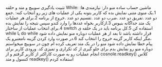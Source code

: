 تثبیت یادگیری سوییچ و متد و حلقه While:
ماشین حساب ساده منو دار:
نیازمندی ها:
1.یک منوی متنی نمایش بده که کاربر بتونه یکی از عملیات های زیر رو انتخاب کنه:
.جمع دو عدد
.تفریق دو عدد
.ضرب دو عدد
.تقسیم دو عدد
.خروج از برنامه
2.برای هر عملیات یک متد جداگانه بنیوس
3.ازکاربر بخواه عددها را وارد کندو سپس نتیجه را نمایش بده
4.برای انتخاب عملیات از ساختار switch استفاده کن
5.کل برنامه باید در یک حلقه ی while یا do while قرار داشته باشد تا بعد از هر عملیات دوباره منو نمایش داده شود ،مگر اینکه کاربر گزینه خروج را انتخاب کند
6.در صورت وارد کردن گزینه نامعتبرو یک پیام خطا نمایش داده شود
منو را در یک متد تعریف کرده ام چون در سوییچ میخواستم دوباره منو رو نمایش بدم برای جلو گیری از کد تکراری و تمیزی کد.
ورودی کاربر برای انجام عملیات رو به صورت کاراکتر از کاربر گرفتم و از cosnole.readkey() کلاس کنسول و متد readkey() استفاده کردم